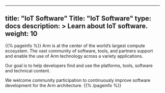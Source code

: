 
---
title: "IoT Software"
Title: "IoT Software"
type: docs
description: >
    Learn about IoT software.
weight: 10
---

{{% pageinfo %}}
Arm is at the center of the world’s largest compute ecosystem. The vast community of software, tools, and partners support and enable the use of Arm technology across a variety applications.

Our goal is to help developers find and use the platforms, tools, software and technical content.

We welcome community participation to continuously improve software development for the Arm architecture.
{{% /pageinfo %}}

